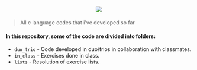 <h1 align="center">
 <a target="_blank"><img align="center" src="https://skillicons.dev/icons?i=c"></a>
</h1>

 
 > All c language codes that i've developed so far
#### In this repository, some of the code are divided into folders:

-   `duo_trio` - Code developed in duo/trios in collaboration with classmates.
-   `in_class` - Exercises done in class.
-   `lists` - Resolution of exercise lists.
